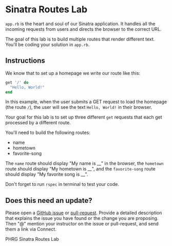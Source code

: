 # Sinatra Routes Lab

`app.rb` is the heart and soul of our Sinatra application. It handles all the incoming requests from users and directs the browser to the correct URL.

The goal of this lab is to build multiple routes that render different text. You'll be coding your solution in `app.rb`.

## Instructions

We know that to set up a homepage we write our route like this:

```ruby
get '/' do
  "Hello, World!"
end
```

In this example, when the user submits a GET request to load the homepage (the route `/`), the user will see the text `Hello, World!` in their browser.

Your goal for this lab is to set up three different `get` requests that each get processed by a different route.

You'll need to build the following routes:

+ name
+ hometown
+ favorite-song

The `name` route should display "My name is \_\_" in the browser, the `hometown` route should display "My hometown is \_\_", and the `favorite-song` route should display "My favorite song is \_\_".

Don't forget to run `rspec` in terminal to test your code.

## Does this need an update?

Please open a [GitHub issue](https://github.com/learn-co-curriculum/phrg-sinatra-basic-routes-lab/issues) or [pull-request](https://github.com/learn-co-curriculum/phrg-sinatra-basic-routes-lab/pulls). Provide a detailed description that explains the issue you have found or the change you are proposing. Then "@" mention your instructor on the issue or pull-request, and send them a link via Connect.

<p data-visibility='hidden'>PHRG Sinatra Routes Lab</p>
